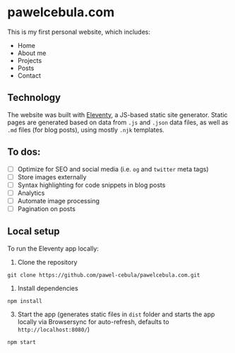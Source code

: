 # pawelcebula.com

This is my first personal website, which includes:

- Home
- About me
- Projects
- Posts
- Contact

## Technology

The website was built with [Eleventy](https://www.11ty.dev/), a JS-based static site generator. Static pages are generated based on data from `.js` and `.json` data files, as well as `.md` files (for blog posts), using mostly `.njk` templates.

## To dos:

- [ ] Optimize for SEO and social media (i.e. `og` and `twitter` meta tags)
- [ ] Store images externally
- [ ] Syntax highlighting for code snippets in blog posts
- [ ] Analytics
- [ ] Automate image processing
- [ ] Pagination on posts

## Local setup

To run the Eleventy app locally:

1. Clone the repository

```
git clone https://github.com/pawel-cebula/pawelcebula.com.git
```

1. Install dependencies

```
npm install
```

3. Start the app (generates static files in `dist` folder and starts the app locally via Browsersync for auto-refresh, defaults to `http://localhost:8080/`)

```
npm start
```
